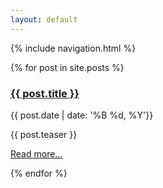 ```yaml
---
layout: default
---
```


{% include navigation.html %}

<div style="width:100%;">
  {% for post in site.posts %}
    <h3><a href="{{ post.url }}">{{ post.title }}</a></h3>
    <p>{{ post.date | date: '%B %d, %Y'}}</p>
    <p>{{ post.teaser }}</p>
  <p><a href="{{ post.url }}">Read more...</a></p>
  {% endfor %}
</div>
<div id = "spacer" style="padding: 20px; width:100%;"></div>
